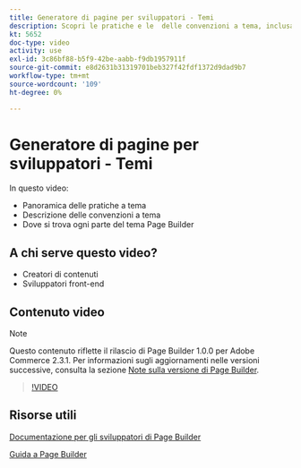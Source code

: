 ```yaml
---
title: Generatore di pagine per sviluppatori - Temi
description: Scopri le pratiche e le ​ delle convenzioni a tema, inclusa la posizione per ogni parte del tema Page Builder.
kt: 5652
doc-type: video
activity: use
exl-id: 3c86bf88-b5f9-42be-aabb-f9db1957911f
source-git-commit: e8d2631b31319701beb327f42fdf1372d9dad9b7
workflow-type: tm+mt
source-wordcount: '109'
ht-degree: 0%

---
```


# Generatore di pagine per sviluppatori - Temi

In questo video:

- Panoramica delle pratiche a tema
- Descrizione delle convenzioni a tema &#x200B;
- Dove si trova ogni parte del tema Page Builder &#x200B;

## A chi serve questo video?

- Creatori di contenuti
- Sviluppatori front-end

## Contenuto video

>[!NOTE]
>
>Questo contenuto riflette il rilascio di Page Builder 1.0.0 per Adobe Commerce 2.3.1. Per informazioni sugli aggiornamenti nelle versioni successive, consulta la sezione [Note sulla versione di Page Builder](https://experienceleague.adobe.com/docs/commerce-admin/page-builder/release-notes.html).

>[!VIDEO](https://video.tv.adobe.com/v/35711?quality=12&learn=on)

## Risorse utili

[Documentazione per gli sviluppatori di Page Builder](https://developer.adobe.com/commerce/frontend-core/page-builder/)

[Guida a Page Builder](https://experienceleague.adobe.com/docs/commerce-admin/page-builder/introduction.html)
